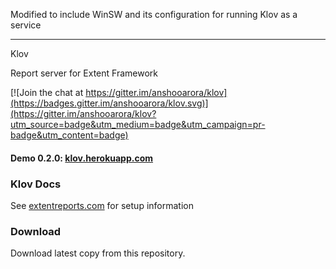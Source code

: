 Modified to include WinSW and its configuration for running Klov as a service

-----------------------------------------------

Klov

Report server for Extent Framework

[![Join the chat at https://gitter.im/anshooarora/klov](https://badges.gitter.im/anshooarora/klov.svg)](https://gitter.im/anshooarora/klov?utm_source=badge&utm_medium=badge&utm_campaign=pr-badge&utm_content=badge)

#### Demo 0.2.0:  [klov.herokuapp.com](http://klov.herokuapp.com)

### Klov Docs

See [extentreports.com](http://extentreports.com/docs/versions/4/java/klov.html) for setup information

### Download

Download latest copy from this repository. 

